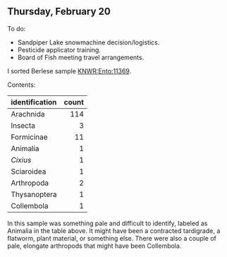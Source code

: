
## Thursday, February 20

To do:

* Sandpiper Lake snowmachine decision/logistics.
* Pesticide applicator training.
* Board of Fish meeting travel arrangements.

I sorted Berlese sample [KNWR:Ento:11369](http://arctos.database.museum/guid/KNWR:Ento:11369).

Contents:

identification|count
:---|---:
Arachnida|114
Insecta|3
Formicinae|11
Animalia|1
*Cixius*|1
Sciaroidea|1
Arthropoda|2
Thysanoptera|1
Collembola|1

In this sample was something pale and difficult to identify, labeled as Animalia in the table above. It might have been a contracted tardigrade, a flatworm, plant material, or something else. There were also a couple of pale, elongate arthropods that might have been Collembola.

